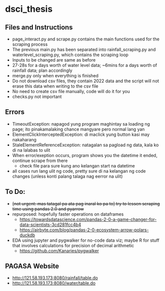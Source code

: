 # dsci_thesis

## Files and Instructions
* page_interact.py and scrape.py contains the main functions used for the scraping process
* The previous main.py has been separated into rainfall_scraping.py and waterlevel_scraping.py, which contains the scraping loop
* Inputs to be changed are same as before
* 27-28s for a days worth of water level data; ~6mins for a days worth of rainfall data; plan accordingly
* merge.py only when everything is finished
* Do not download csv files, they contain 2022 data and the script will not erase this data when writing to the csv file
* No need to create csv file manually, code will do it for you
* checks.py not important

## Errors
* TimeoutException: napagod yung program maghintay sa loading ng page; ito pinakamalaking chance mangyare pero normal lang yan
* ElementClickInterceptedException: di maclick yung button kasi may nakaharang
* StaleElementReferenceException: natagalan sa pagload ng data, kala ko di na lalabas to ulit
* When error/exeption occurs, program shows you the datetime it ended, continue scrape from there
  * check file para sure kung ano kelangan start na datetime
* all cases run lang ulit ng code, pretty sure di na kelangan ng code changes (unless konti palang talaga nag eerror na ulit)

## To Do:
* ~~[not urgent: mas tatagal pa ata pag inaral ko pa to] try to lessen scraping time using pandas 2.0 and pyarrow~~
* repurposed: hopefully faster operations on dataframes
  * https://towardsdatascience.com/pandas-2-0-a-game-changer-for-data-scientists-3cd281fcc4b4
  * https://airbyte.com/blog/pandas-2-0-ecosystem-arrow-polars-duckdb
* EDA using jupyter and pygwalker for no-code data viz; maybe R for stuff that involves calculations for precision of decimal arithmetic
  * https://github.com/Kanaries/pygwalker

## PAGASA Website
* http://121.58.193.173:8080/rainfall/table.do
* http://121.58.193.173:8080/water/table.do
